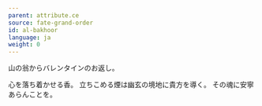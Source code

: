 ```yaml
---
parent: attribute.ce
source: fate-grand-order
id: al-bakhoor
language: ja
weight: 0
---
```


山の翁からバレンタインのお返し。

心を落ち着かせる香。
立ちこめる煙は幽玄の境地に貴方を導く。
その魂に安寧あらんことを。
